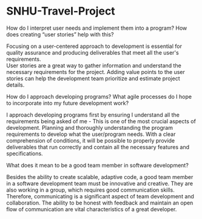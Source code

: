 # SNHU-Travel-Project

How do I interpret user needs and implement them into a program? How does creating “user stories” help with this?

Focusing on a user-centered approach to development is essential for quality assurance and producing deliverables that meet all the user's requirements.  
User stories are a great way to gather information and understand the necessary requirements for the project.  Adding value points to the user stories can
help the development team prioritize and estimate project details.  

How do I approach developing programs? What agile processes do I hope to incorporate into my future development work?

I approach developing programs first by ensuring I understand all the requirements being asked of me - This is one of the most crucial aspects of 
development. Planning and thoroughly understanding the program requirements to develop what the user/program needs. 
With a clear comprehension of conditions, it will be possible to properly provide deliverables that run correctly and contain all the necessary features and specifications. 


What does it mean to be a good team member in software development?

Besides the ability to create scalable, adaptive code, a good team member in a software development team must be innovative and creative. 
They are also working in a group, which requires good communication skills. Therefore, communicating is a significant aspect of team development and collaboration. 
The ability to be honest with feedback and maintain an open flow of communication are vital characteristics of a great developer.
